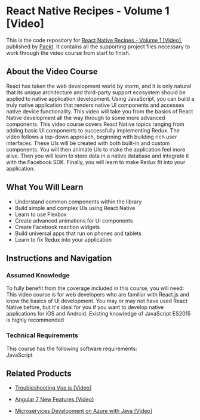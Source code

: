 # React Native Recipes - Volume 1 [Video]
This is the code repository for [React Native Recipes - Volume 1 [Video]](https://www.packtpub.com/application-development/react-native-recipes-volume-1-video?utm_source=github&utm_medium=repository&utm_campaign=9781787127432), published by [Packt](https://www.packtpub.com/?utm_source=github). It contains all the supporting project files necessary to work through the video course from start to finish.
## About the Video Course
React has taken the web development world by storm, and it is only natural that its unique architecture and third-party support ecosystem should be applied to native application development. Using JavaScript, you can build a truly native application that renders native UI components and accesses native device functionality. This video will take you from the basics of React Native development all the way through to some more advanced components.
This video course covers React Native topics ranging from adding basic UI components to successfully implementing Redux. The video follows a top-down approach, beginning with building rich user interfaces. These UIs will be created with both built-in and custom components. You will then animate UIs to make the application feel more alive. Then you will learn to store data in a native database and integrate it with the Facebook SDK. Finally, you will learn to make Redux fit into your application.

<H2>What You Will Learn</H2>
<DIV class=book-info-will-learn-text>
<UL>
<LI> Understand common components within the library
<LI> Build simple and complex UIs using React Native
<LI> Learn to use Flexbox
<LI> Create advanced animations for UI components
<LI> Create Facebook reaction widgets
<LI> Build universal apps that run on phones and tablets
<LI> Learn to fix Redux into your application  </LI></UL></DIV>

## Instructions and Navigation
### Assumed Knowledge
To fully benefit from the coverage included in this course, you will need:<br/>
This video course is for web developers who are familiar with React.js and know the basics of UI development. You may or may not have used React Native before, but it's ideal for you if you want to develop native applications for iOS and Android. Existing knowledge of JavaScript ES2015 is highly recommended

### Technical Requirements
This course has the following software requirements:<br/>
JavaScript

## Related Products
* [Troubleshooting Vue.js [Video]](https://www.packtpub.com/application-development/troubleshooting-vuejs-video?utm_source=github&utm_medium=repository&utm_campaign=9781788993531)

* [Angular 7 New Features [Video]](https://www.packtpub.com/web-development/angular-7-new-features-video?utm_source=github&utm_medium=repository&utm_campaign=9781789619683)

* [Microservices Development on Azure with Java [Video]](https://www.packtpub.com/virtualization-and-cloud/microservices-development-azure-java-video?utm_source=github&utm_medium=repository&utm_campaign=9781789808858)
